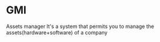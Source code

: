 # GMI
Assets manager
It's a system that permits you to manage the assets(hardware+software) of a company 
